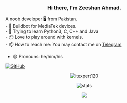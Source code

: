<h3 align="center"> Hi there, I'm Zeeshan Ahmad. </h3>
A noob developer 🖥️ from Pakistan.<br>
- 📱 Buildbot for MediaTek devices.<br>
- 🐍 Trying to learn Python3, C, C++ and Java <br>
- 📦 Love to play around with kernels.<br>
- 📫 How to reach me: You may contact me on <a href="https://t.me/itexpert120">Telegram</a> 

- 😄 Pronouns: he/him/his<br>

[![GitHub](https://img.shields.io/badge/dynamic/json?logo=github&label=GitHub+Followers&labelColor=282c34&color=181717&query=%24.data.totalSubs&url=https%3A%2F%2Fapi.spencerwoo.com%2Fsubstats%2F%3Fsource%3Dgithub%26queryKey%3Ditexpert120&longCache=true)](https://github.com/itexpert120)

<p align="center"> <img src="https://komarev.com/ghpvc/?username=itexpert120&style=flat-square" alt="itexpert120" /> </p>
<p align="center"> <img src="https://github-readme-stats.vercel.app/api?username=itexpert120&bg_color=30,e96443,904e95&title_color=fff&text_color=fff" alt="stats"/><br></p>
<p align="center"> <img src="https://github-readme-streak-stats.herokuapp.com/?user=itexpert120&theme=dark"/></p>
